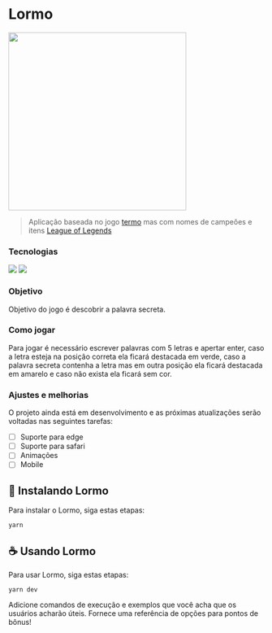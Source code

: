 # Lormo

<img style="width: 350px" src="https://user-images.githubusercontent.com/42303025/174494748-4cee4692-e921-4b23-b70f-bbf2d6d07a01.png" />

> Aplicação baseada no jogo [termo](https://term.ooo/) mas com nomes de campeões e itens [League of Legends](https://www.leagueoflegends.com/pt-br/)

### Tecnologias

<img src="https://img.shields.io/badge/React-20232A?style=for-the-badge&logo=react&logoColor=61DAFB" />
<img src="https://img.shields.io/badge/TypeScript-007ACC?style=for-the-badge&logo=typescript&logoColor=white" />

### Objetivo

Objetivo do jogo é descobrir a palavra secreta.

### Como jogar

Para jogar é necessário escrever palavras com 5 letras e apertar enter, caso a letra esteja na posição correta ela ficará destacada em verde, caso a palavra secreta contenha a letra mas em outra posição ela ficará destacada em amarelo e caso não exista ela ficará sem cor.

### Ajustes e melhorias

O projeto ainda está em desenvolvimento e as próximas atualizações serão voltadas nas seguintes tarefas:

- [ ] Suporte para edge
- [ ] Suporte para safari
- [ ] Animações
- [ ] Mobile

## 🚀 Instalando Lormo

Para instalar o Lormo, siga estas etapas:

```
yarn
```

## ☕ Usando Lormo

Para usar Lormo, siga estas etapas:

```
yarn dev
```

Adicione comandos de execução e exemplos que você acha que os usuários acharão úteis. Fornece uma referência de opções para pontos de bônus!
